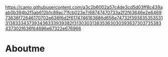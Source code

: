 https://camo.githubusercontent.com/a3c2b6002a57c4de3cd5d03ff8c439aab0b394b2f5ab612b1c89ac71fcb023e7/68747470733a2f2f63646e2e646973636f72646170702e636f6d2f6174746163686d656e74732f3938353535313138333437393436333939382f313030313835363030393637303735383437302f636f64696e67322e676966

# Aboutme
